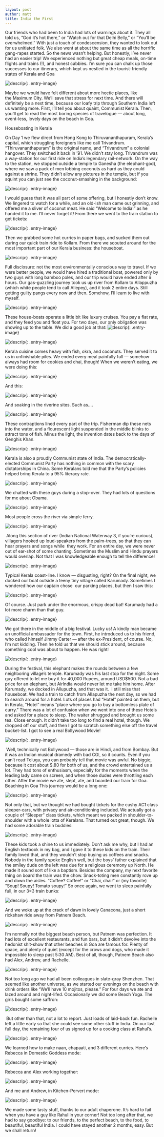 ```yaml
---
layout: post
author: matt
title: India the First
---
```


Our friends who had been to India had lots of warnings about it.
They all told us, “God it’s hot there,” or “Watch out for that Delhi Belly,” or “You’ll be overwhelmed.” With just a touch of condescension, they wanted to look out for us unitiated folk. We also went at about the same time as all the horrific gang-rapes started. So the news wasn’t helping.
But honestly, I’ve never had an easier trip!
We experienced nothing but great cheap meals, on-time flights and trains (!), and honest cabbies.
I’m sure you can chalk up those successes to our itinerary, which kept us nestled in the tourist-friendly states of Kerala and Goa

![descrip](/assets/images/travel-pics/India-first/IndiaFirst-pic1.jpg){: .entry-image}

Maybe we would have felt different about more hectic places, like the Maximum City. We’ll save that stress for next time.
And there will definitely be a next time, because our loafy trip through Southern India left us wanting more.
First, I’ll tell you about quaint, Communist Kerala.
Then, you’ll get to read the most boring species of travelogue — about long, event-less, lovely days on the beach in Goa.

Houseboating in Kerala

On Day 1 we flew direct from Hong Kong to Thiruvananthapuram, Kerala’s capital, which struggling foreigners like me call Trivandrum. “Thiruvananthapuram” is the original name, and “Trivandrum” a colonial hangover. They switched it back in ’91.
We didn’t stay long. Trivandrum was a way-station for our first ride on India’s legendary rail-network.
On the way to the station, we stopped outside a temple to Ganesha (the elephant-god), where we saw a pack of men lobbing coconuts as hard as they could against a shrine.
They didn’t allow any pictures in the temple, but if you squint you can just see the coconut-smashing in the background:

![descrip](/assets/images/travel-pics/India-first/IndiaFirst-pic2.jpg){: .entry-image}


I would guess that it was all part of some offering, but I honestly don’t know.
We lingered to watch for a while, and an old-ish man came out grinning, and offered me a sliver of coconut meat. He said “Welcome to India!” as he handed it to me. I’ll never forget it!
From there we went to the train station to get tickets:

![descrip](/assets/images/travel-pics/India-first/IndiaFirst-pic3.jpg){: .entry-image}

Then we grabbed some hot curries in paper bags, and sucked them out during our quick train ride to Kollam.
From there we scouted around for the most important part of our Kerala business: the houseboat.

![descrip](/assets/images/travel-pics/India-first/IndiaFirst-pic4.jpg){: .entry-image}

Full disclosure: not the most environmentally conscious way to travel. If we were better people, we would have hired a traditional boat, powered only by two guys with long bamboo poles, and our trip would have ended after 6 hours.
Our gas-guzzling journey took us up river from Kollam to Allappuzha (which white people tend to call Allepey), and it took 2 entire days. Still getting guilty pangs every now and then. Somehow, I’ll learn to live with myself.

![descrip](/assets/images/travel-pics/India-first/IndiaFirst-pic5.jpg){: .entry-image}

These house-boats operate a little bit like luxury cruises. You pay a flat rate, and they feed you and float you. For two days, our only obligation was showing up to the table. We did a good job at that:
![descrip](/assets/images/travel-pics/India-first/IndiaFirst-pic6.jpg){: .entry-image}


![descrip](/assets/images/travel-pics/India-first/IndiaFirst-pic7.jpg){: .entry-image}

Kerala cuisine comes heavy with fish, okra, and coconuts. They served it to us in unfinishable piles. We ended every meal painfully full — somehow always had room for cookies and chai, though!
When we weren’t eating, we were doing this:

![descrip](/assets/images/travel-pics/India-first/IndiaFirst-pic8.jpg){: .entry-image}

And this:

![descrip](/assets/images/travel-pics/India-first/IndiaFirst-pic9.jpg){: .entry-image}

And soaking in the riverine sites. Such as….

![descrip](/assets/images/travel-pics/India-first/IndiaFirst-pic10.jpg){: .entry-image}

These contraptions lined every part of the trip. Fisherman dip these nets into the water, and a flourescent light suspended in the middle blinks to attract tons of fish. Minus the light, the invention dates back to the days of Genghis Khan.

![descrip](/assets/images/travel-pics/India-first/IndiaFirst-pic11.jpg){: .entry-image}

Kerala is also a proudly Communist state of India. The democratically-elected Communist Party has nothing in common with the scary dictatorships in China. Some Keralans told me that the Party’s policies helped bring Kerala to a 95% literacy rate.

![descrip](/assets/images/travel-pics/India-first/IndiaFirst-pic12.jpg){: .entry-image}

We chatted with these guys during a stop-over. They had lots of questions for me about Obama.

![descrip](/assets/images/travel-pics/India-first/IndiaFirst-pic13.jpg){: .entry-image}

Most people cross the river via simple ferry.

![descrip](/assets/images/travel-pics/India-first/IndiaFirst-pic14.jpg){: .entry-image}


 Along this section of river (Indian National Waterway 3, if you’re curious), villagers hooked up loud-speakers from the palm-trees, so that they can hear prayers and songs while  they work. For an entire day, we were never out of ear-shot of some chanting. Sometimes the Muslim and Hindu prayers would overlap. Not that I was knowledgeable enough to tell the difference!

![descrip](/assets/images/travel-pics/India-first/IndiaFirst-pic15.jpg){: .entry-image}


Typical Kerala coast-line. I know — disgusting, right?
On the final night, we docked our boat outside a teeny tiny village called Karumady. Sometimes I wondered how our captain chose  our parking places, but then I saw this:

![descrip](/assets/images/travel-pics/India-first/IndiaFirst-pic16.jpg){: .entry-image}

Of course. Just park under the enormous, crispy dead bat!
Karumady had a lot more charm than that guy.

![descrip](/assets/images/travel-pics/India-first/IndiaFirst-pic17.jpg){: .entry-image}


We got there in the middle of a big festival. Lucky us!
A kindly man became an unofficial ambassador for the town. First, he introduced us to his friend, who called himself Jimmy Carter — after the ex-President, of course. No, I’m not kidding.
Then he told us that we should stick around, because something cool was about to happen. He was right!

![descrip](/assets/images/travel-pics/India-first/IndiaFirst-pic18.jpg){: .entry-image}

During the festival, this elephant makes the rounds between a few neighboring village’s temple. Karumady was his last stop for the night.
Some guy offered to let me buy it for 40,000 Rupees, around USD$500. Not a bad price for an elephant, but AirIndia would never let me take him home.
After Karumady, we docked in Allupuzha, and that was it.  I still miss that houseboat.
We had a train to catch from Allapuzha the next day, so we had to search around for a hotel. Lots of places had “Hotel” painted on them, but in Kerala, “Hotel” means “place where you go to buy a bottomless plate of curry.”
There was a lot of confusion when we went into one of these Hotels and asked for a place to sleep. The waiter shrugged and brought us some tea. Close enough.
It didn’t take too long to find a real hotel, though. We dropped off our stuff, and then I got to scratch something else off the travel bucket-list. I got to see a real Bollywood Movie!

![descrip](/assets/images/travel-pics/India-first/IndiaFirst-pic19.jpg){: .entry-image}


 Well, technically not Bollywood — those are in Hindi, and from Bombay. But it was an Indian musical dramedy with bad CGI, so it counts.
Even if you can’t read Telugu, you can probably tell that movie was awful. No biggie, because it cost about $.80 for both of us, and the crowd entertained us a lot. They had tons of enthusiasm, especially for the moments when the leading lady came on screen, and when those dudes were throttling each other.
After the movie we ate, slept, ate, and boarded our train for Goa.
Beaching in Goa
This journey would be a long one:

![descrip](/assets/images/travel-pics/India-first/IndiaFirst-pic20.jpg){: .entry-image}


Not only that, but we thought we had bought tickets for the cushy AC1 class sleeper-cars, with privacy and air-conditioning included. We actually got a couple of “Sleeper” class tickets, which meant we packed in shoulder-to-shoulder with a whole lotta of Keralans.
That turned out great, though. We had some adorable train buddies:

![descrip](/assets/images/travel-pics/India-first/IndiaFirst-pic21.jpg){: .entry-image}


These kids took a shine to us immediately.
Don’t ask me why, but I had an English textbook in my bag, and I gave it to these kids on the train. Their family loved that, and they wouldn’t stop buying us coffees and snacks.
Nobody in the family spoke English well, but the boys’ father explained that the smiley dude on the left was due for a religious ceremony up North. He made it sound sort of like a baptism.
Besides the company, my next favorite thing on board the train was the chow. Snack-toting men constantly rove up and down the aisles. “Coffee? Coffee!” or “Chai, chai!” or (my favorite) “Soup! Soupy! Tomato soupy!”
So once again, we went to sleep painfully full, in our 3×3 train bunks:

![descrip](/assets/images/travel-pics/India-first/IndiaFirst-pic22.jpg){: .entry-image}

And we woke up at the crack of dawn in lovely Canacona, just a short rickshaw ride away from Patnem Beach.

![descrip](/assets/images/travel-pics/India-first/IndiaFirst-pic23.jpg){: .entry-image}


I’m normally not the biggest beach person, but Patnem was perfection. It had lots of excellent restaurants, and fun bars, but it didn’t devolve into the hedonist shit-show that other beaches in Goa are famous for. Plenty of space, and plenty of quiet (except for the crows and dogs, who made it impossible to sleep past 5:30 AM).
Best of all, though, Patnem Beach also had Alex, Andrew, and Rachelle.

![descrip](/assets/images/travel-pics/India-first/IndiaFirst-pic24.jpg){: .entry-image}

Not too long ago we had all been colleagues in slate-gray Shenzhen. That seemed like another universe, as we started our evenings on the beach with drink orders like “We’ll have 10 mojitos, please.”
For four days we ate and lazed around and night-lifed. Occasionally we did some Beach Yoga. The girls bought some saffron:

![descrip](/assets/images/travel-pics/India-first/IndiaFirst-pic25.jpg){: .entry-image}

 But other than that, not a lot to report. Just loads of laid-back fun.
Rachelle left a little early so that she could see some other stuff in India. On our last full day, the remaining four of us signed up for a cooking class at Rahul’s.

![descrip](/assets/images/travel-pics/India-first/IndiaFirst-pic26.jpg){: .entry-image}

We learned how to make naan, chapaati, and 3 different curries.
Here’s Rebecca in Domestic Goddess mode:

![descrip](/assets/images/travel-pics/India-first/IndiaFirst-pic27.jpg){: .entry-image}


Rebecca and Alex working together:

![descrip](/assets/images/travel-pics/India-first/IndiaFirst-pic28.jpg){: .entry-image}

And me and Andrew, in Kitchen-Pervert mode:

![descrip](/assets/images/travel-pics/India-first/IndiaFirst-pic29.jpg){: .entry-image}


We made some tasty stuff, thanks to our adult chaperone. It’s hard to fail when you have a guy like Rahul in your corner!
Not too long after that, we had to say goodbye: to our friends, to the perfect beach, to the food, to beautiful, beautiful India.
I could have stayed another 2 months, easy. But we shall return!

